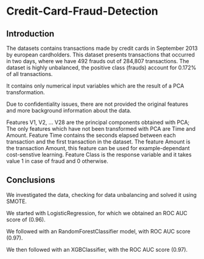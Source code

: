 # Credit-Card-Fraud-Detection
## Introduction
The datasets contains transactions made by credit cards in September 2013 by european cardholders. This dataset presents transactions that occurred in two days, where we have 492 frauds out of 284,807 transactions. The dataset is highly unbalanced, the positive class (frauds) account for 0.172% of all transactions.

It contains only numerical input variables which are the result of a PCA transformation.

Due to confidentiality issues, there are not provided the original features and more background information about the data.

Features V1, V2, ... V28 are the principal components obtained with PCA;
The only features which have not been transformed with PCA are Time and Amount. Feature Time contains the seconds elapsed between each transaction and the first transaction in the dataset. The feature Amount is the transaction Amount, this feature can be used for example-dependant cost-senstive learning.
Feature Class is the response variable and it takes value 1 in case of fraud and 0 otherwise.


## Conclusions
We investigated the data, checking for data unbalancing and solved it using SMOTE.

We started with LogisticRegression, for which we obtained an ROC AUC score of (0.96).

We followed with an RandomForestClassifier model, with ROC AUC score (0.97).

We then followed with an XGBClassifier, with the ROC AUC score (0.97).




